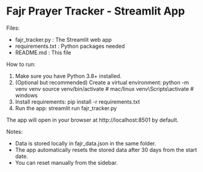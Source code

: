 
Fajr Prayer Tracker - Streamlit App
===================================

Files:
- fajr_tracker.py    : The Streamlit web app
- requirements.txt   : Python packages needed
- README.md          : This file

How to run:
1. Make sure you have Python 3.8+ installed.
2. (Optional but recommended) Create a virtual environment:
   python -m venv venv
   source venv/bin/activate  # mac/linux
   venv\Scripts\activate   # windows
3. Install requirements:
   pip install -r requirements.txt
4. Run the app:
   streamlit run fajr_tracker.py

The app will open in your browser at http://localhost:8501 by default.

Notes:
- Data is stored locally in fajr_data.json in the same folder.
- The app automatically resets the stored data after 30 days from the start date.
- You can reset manually from the sidebar.
